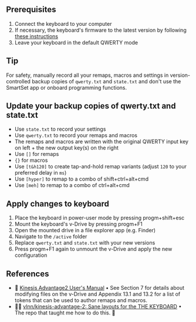 ## Prerequisites

1. Connect the keyboard to your computer
2. If necessary, the keyboard's firmware to the latest version by following [these instructions](https://kinesis-ergo.com/support/advantage2/#firmware-updates)
3. Leave your keyboard in the default QWERTY mode

## Tip

For safety, manually record all your remaps, macros and settings in version-controlled backup copies of `qwerty.txt` and `state.txt` and don't use the SmartSet app or onboard programming functions.

## Update your backup copies of qwerty.txt and state.txt

- Use `state.txt` to record your settings
- Use `qwerty.txt` to record your remaps and macros
- The remaps and macros are written with the original QWERTY input key on left + the new output key(s) on the right
- Use `[]` for remaps
- `{}` for macros
- Use `[t&h120]` to create tap-and-hold remap variants (adjust `120` to your preferred delay in `ms`)
- Use `[hyper]` to remap to a combo of shift+ctrl+alt+cmd
- Use `[meh]` to remap to a combo of ctrl+alt+cmd

## Apply changes to keyboard

1. Place the keyboard in power-user mode by pressing progm+shift+esc
2. Mount the keyboard's v-Drive by pressing progm+F1
3. Open the mounted drive in a file explorer app (e.g. Finder)
4. Navigate to the `/active` folder
5. Replace `qwerty.txt` and `state.txt` with your new versions
6. Press progm+F1 again to unmount the v-Drive and apply the new configuration

## References

- 📖 [Kinesis Advantage2 User's Manual](https://kinesis-ergo.com/wp-content/uploads/Adv2-Users-Manual-fw1.0.521.us-9-16-20.pdf) • See Section 7 for details about modifying files on the v-Drive and Appendix 13.1 and 13.2 for a list of tokens that can be used to author remaps and macros.
- 🧑‍💻 [vlnn/kinesis-advantage-2: Sane layouts for the THE KEYBOARD](https://github.com/vlnn/kinesis-advantage-2) • The repo that taught me how to do this. 🙌
